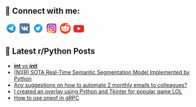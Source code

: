 ## 🔎 Connect with me:
[<img src="https://github.com/bullbesh/bullbesh/blob/main/images/Telegram.png" width="32" height="32" />](https://t.me/bullbesh)
[<img src="https://github.com/bullbesh/bullbesh/blob/main/images/VK.png" width="32" height="32" />](https://vk.com/bullbesh)
[<img src="https://github.com/bullbesh/bullbesh/blob/main/images/Twitter.png" width="32" height="32" />](https://twitter.com/bullbesh1)
[<img src="https://github.com/bullbesh/bullbesh/blob/main/images/Instagram.png" width="32" height="32" />](https://www.instagram.com/bullbesh)
[<img src="https://github.com/bullbesh/bullbesh/blob/main/images/Reddit.png" width="32" height="32" />](https://www.reddit.com/user/bullbesh)
[<img src="https://github.com/bullbesh/bullbesh/blob/main/images/YouTube.png" width="32" height="32" />](https://www.youtube.com/channel/UCtfjRs6uzgq5mfm8S06WTcg)

## 📕 Latest r/Python Posts
<!-- BLOG-POST-LIST:START -->
- [__int__ vs __init__](https://www.reddit.com/r/Python/comments/zk0i9a/int_vs_init/)
- [[N][R] SOTA Real-Time Semantic Segmentation Model Implemented by Python](https://www.reddit.com/r/Python/comments/zjxod5/nr_sota_realtime_semantic_segmentation_model/)
- [Any suggestions on how to automate 2 monthly emails to colleagues?](https://www.reddit.com/r/Python/comments/zjxlbi/any_suggestions_on_how_to_automate_2_monthly/)
- [I created an overlay using Python and Tkinter for popular game LOL](https://www.reddit.com/r/Python/comments/zjx4qi/i_created_an_overlay_using_python_and_tkinter_for/)
- [How to use oneof in gRPC](https://www.reddit.com/r/Python/comments/zjwej2/how_to_use_oneof_in_grpc/)
<!-- BLOG-POST-LIST:END -->
